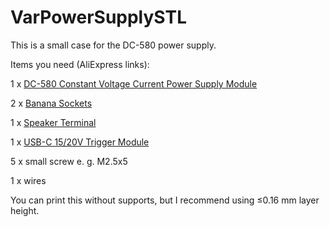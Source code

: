 # VarPowerSupplySTL
This is a small case for the DC-580 power supply.

Items you need (AliExpress links):

1 x <a href="https://s.click.aliexpress.com/e/_99YEOk" target="_parent">DC-580 Constant Voltage Current Power Supply Module</a>

2 x <a href="https://s.click.aliexpress.com/e/_9Gno6G" target="_parent">Banana Sockets</a>

1 x <a href="https://s.click.aliexpress.com/e/_9IIOqk" target="_parent">Speaker Terminal</a>

1 x <a href="https://www.aliexpress.com/item/4001184931661.html" target="_parent">USB-C 15/20V Trigger Module</a>

5 x small screw e. g. M2.5x5

1 x wires

You can print this without supports, but I recommend using ≤0.16 mm layer height.

